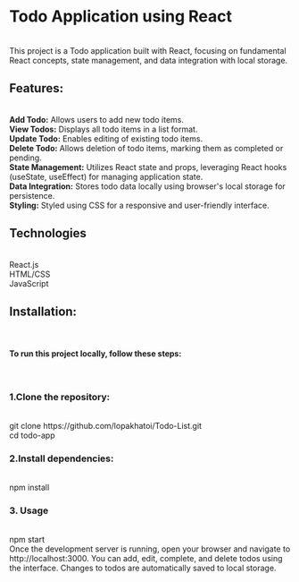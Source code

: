 <h1>Todo Application using React</h1>

<br>
This project is a Todo application built with React, focusing on fundamental React concepts, state management, and data integration with local storage.

<h2>Features:</h2>
<br>
<b>Add Todo:</b> Allows users to add new todo items.
<br>
<b>View Todos:</b> Displays all todo items in a list format.
<br>
<b>Update Todo:</b> Enables editing of existing todo items.
<br>
<b>Delete Todo:</b> Allows deletion of todo items, marking them as completed or pending.
<br>
<b>State Management:</b> Utilizes React state and props, leveraging React hooks (useState, useEffect) for managing application state.
<br>
<b>Data Integration:</b> Stores todo data locally using browser's local storage for persistence.
<br>
<b>Styling:</b> Styled using CSS for a responsive and user-friendly interface.
<br>

<h2>Technologies</h2>
<br>
React.js
<br>
HTML/CSS
<br>
JavaScript
<br>

<h2>Installation:</h2>
<br>
<h4>To run this project locally, follow these steps:</h4>
<br>
<h3>1.Clone the repository:</h3>
<br>
git clone https://github.com/lopakhatoi/Todo-List.git
<br>
cd todo-app
<br>
<h3>2.Install dependencies:</h3>
<br>
npm install
<br>
<h3>3. Usage</h3>
<br>
npm start

<br>
Once the development server is running, open your browser and navigate to http://localhost:3000. You can add, edit, complete, and delete todos using the interface. Changes to todos are automatically saved to local storage.



